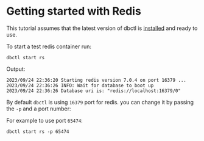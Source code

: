 # Getting started with Redis 

This tutorial assumes that the latest version of dbctl is
[installed](../overview/install.md) and ready to use.

To start a test redis container run:

```shell
dbctl start rs
```

Output:
```shell
2023/09/24 22:36:20 Starting redis version 7.0.4 on port 16379 ...
2023/09/24 22:36:26 INFO: Wait for database to boot up
2023/09/24 22:36:26 Database uri is: "redis://localhost:16379/0"
```

By default `dbctl` is using `16379` port for redis. you can change it by passing the `-p` and a port number:

For example to use port `65474`:

```shell
dbctl start rs -p 65474
```


